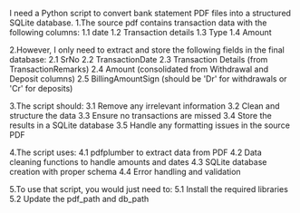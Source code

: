 I need a Python script to convert bank statement PDF files into a structured SQLite database. 
1.The source pdf contains transaction data with the following columns:
1.1 date
1.2 Transaction details
1.3 Type
1.4 Amount

2.However, I only need to extract and store the following fields in the final database:
2.1 SrNo
2.2 TransactionDate
2.3 Transaction Details (from TransactionRemarks)
2.4 Amount (consolidated from Withdrawal and Deposit columns)
2.5 BillingAmountSign (should be 'Dr' for withdrawals or 'Cr' for deposits)

3.The script should:
3.1 Remove any irrelevant information
3.2 Clean and structure the data
3.3 Ensure no transactions are missed
3.4 Store the results in a SQLite database
3.5 Handle any formatting issues in the source PDF

4.The script uses:
4.1 pdfplumber to extract data from PDF
4.2 Data cleaning functions to handle amounts and dates
4.3 SQLite database creation with proper schema
4.4 Error handling and validation

5.To use that script, you would just need to:
5.1 Install the required libraries
5.2 Update the pdf_path and db_path 


